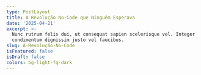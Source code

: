 ```yaml
---
type: PostLayout
title: A Revolução No-Code que Ninguém Esperava
date: '2025-04-21'
excerpt: >-
  Nunc rutrum felis dui, ut consequat sapien scelerisque vel. Integer
  condimentum dignissim justo vel faucibus.
slug: A-Revolução-No-Code
isFeatured: false
isDraft: false
colors: bg-light-fg-dark
---
```

